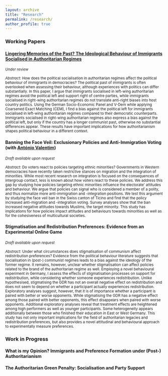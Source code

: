 ```yaml
---
layout: archive
title: "Research"
permalink: /research/
author_profile: true
---
```


### Working Papers
#### [Lingering Memories of the Past? The Ideological Behaviour of Immigrants Socialised in Authoritarian Regimes](https://doi.org/10.31219/osf.io/vyfcm)
<sub>*Under review*</sub>

<sub>*Abstract*: How does the political socialisation in authoritarian regimes affect the political behaviour of immigrants in democracies? The political past of immigrants is often overlooked when assessing their behaviour, although experiences with politics can differ substantially. In this paper, I argue that immigrants socialised in left-wing authoritarian regimes avoid the political left and support right of centre parties, while immigrants socialised in right-wing authoritarian regimes do not translate anti-right biases into host country politics. Using the German Socio-Economic Panel and V-Dem while applying Coarsened Exact Matching (CEM), I find a bias against the political left for immigrants socialised in left-wing authoritarian regimes compared to their democratic counterparts. Immigrants socialised in right-wing authoritarian regimes also express a bias against the political left, but only if the country has a longer communist past, otherwise no substantial differences appear. These results have important implications for how authoritarianism shapes political behaviour in a different context.</sub>

#### Banning the Face Veil: Exclusionary Policies and Anti-Immigration Voting (with [António Valentim](https://antoniovalentim.github.io/))
<sub>*Draft available upon request*</sub>

<sub>*Abstract*: Do voters react to policies targeting ethnic minorities? Governments in Western democracies have recently taken restrictive stances on migration and the integration of minorities. While most recent research on integration is focused on the consequences of intergroup contact, less is known about how voters react to these policies. We address this gap by studying how policies targeting ethnic minorities influence the electorate' attitudes and behaviour. We argue that policies can signal who is considered a member of a polity, and thus normalize more anti-immigration and -integration positions. We test this argument by studying the face veil ban in the Swiss canton of Ticino and find that the policy increased anti-migration and -integration voting. Survey analyses show that the ban increased negative attitudes towards Muslims, the target minority. This study has implications for how policies impact attitudes and behaviours towards minorities as well as for the cohesiveness of multicultural societies. </sub>


#### Stigmatisation and Redistribution Preferences: Evidence from an Experimental Online Game
<sub>*Draft available upon request*</sub>

<sub> *Abstract*: Under what circumstances does stigmatisation of communism affect redistribution preferences? Evidence from the political behaviour literature suggests that socialisation in (post-) communist regimes leads to a bias against the ideology of the former regime. It remains, however, unclear whether stigmatisation can affect policies related to the brand of the authoritarian regime as well. Employing a novel behavioural experiment in Germany, I assess the effects of stigmatisation processes on support for redistribution, while considering whether someone experiences redistribution. Unlike hypothesised, stigmatising the GDR has not an overall negative effect on redistribution and does not seem to depend on whether a participant actually experiences redistribution. Exploratory analyses suggest, however, that it is of importance whether a participant is paired with better or worse opponents. While stigmatising the GDR has a negative effect among those paired with better opponents, this effect disappears when paired with worse opponents. Additional exploratory analyses reveal that treatment effects are heightened among high performers as well as younger participants. Some heterogeneity appears additionally between those who finished their education in East or West Germany. This study has not only important implications for the field of authoritarian legacies and redistribution preferences, but also provides a novel attitudinal and behavioural approach to experimentally measure preferences.</sub>

### Work in Progress
#### What is my Opinion? Immigrants and Preference Formation under (Post-) Authoritarianism
#### The Authoritarian Green Penalty: Socialisation and Party Support



